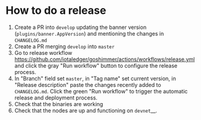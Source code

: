 # How to do a release

1. Create a PR into `develop` updating the banner version (`plugins/banner.AppVersion`) and mentioning the changes in `CHANGELOG.md`
2. Create a PR merging `develop` into `master`
3. Go to release workflow https://github.com/iotaledger/goshimmer/actions/workflows/release.yml and click the gray "Run workflow" button to configure the release process.
4. In "Branch" field set `master`, in "Tag name" set current version, in "Release description" paste the changes recently added to `CHANGELOG.md`. Click the green "Run workflow" to trigger the automatic release and deployment process.
5. Check that the binaries are working
6. Check that the nodes are up and functioning on `devnet`__.
